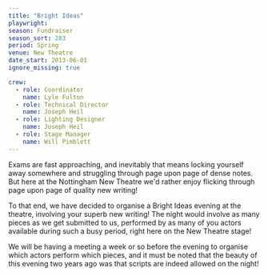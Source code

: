 ```yaml
---
title: "Bright Ideas"
playwright:
season: Fundraiser
season_sort: 283
period: Spring
venue: New Theatre
date_start: 2013-06-01
ignore_missing: true 

crew:
  - role: Coordinator
    name: Lyle Fulton
  - role: Technical Director
    name: Joseph Heil
  - role: Lighting Designer
    name: Joseph Heil
  - role: Stage Manager
    name: Will Pimblett
---
```


Exams are fast approaching, and inevitably that means locking yourself away somewhere and struggling through page upon page of dense notes. But here at the Nottingham New Theatre we'd rather enjoy flicking through page upon page of quality new writing!

To that end, we have decided to organise a Bright Ideas evening at the theatre, involving your superb new writing! The night would involve as many pieces as we get submitted to us, performed by as many of you actors available during such a busy period, right here on the New Theatre stage!

We will be having a meeting a week or so before the evening to organise which actors perform which pieces, and it must be noted that the beauty of this evening two years ago was that scripts are indeed allowed on the night!
